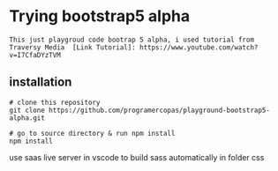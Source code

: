 # Trying bootstrap5 alpha
    This just playgroud code bootrap 5 alpha, i used tutorial from Traversy Media  [Link Tutorial]: https://www.youtube.com/watch?v=I7CfaDYzTVM

## installation
```
# clone this repository
git clone https://github.com/programercopas/playground-bootstrap5-alpha.git

# go to source directory & run npm install
npm install
```
use saas live server in vscode to build sass automatically in folder css

